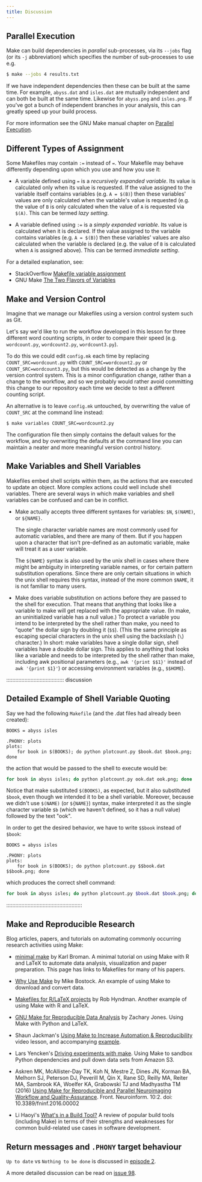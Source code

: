 ```yaml
---
title: Discussion
---
```


## Parallel Execution

Make can build dependencies in *parallel* sub-processes, via its `--jobs`
flag (or its `-j` abbreviation) which specifies the number of sub-processes to
use e.g.

```bash
$ make --jobs 4 results.txt
```

If we have independent dependencies then these can be built at the
same time. For example, `abyss.dat` and `isles.dat` are mutually
independent and can both be built at the same time. Likewise for
`abyss.png` and `isles.png`. If you've got a bunch of independent
branches in your analysis, this can greatly speed up your build
process.

For more information see the GNU Make manual chapter on [Parallel
Execution][gnu-make-parallel].

## Different Types of Assignment

Some Makefiles may contain `:=` instead of `=`. Your Makefile may
behave differently depending upon which you use and how you use it:

- A variable defined using `=` is a *recursively expanded
  variable*. Its value is calculated only when its value is
  requested. If the value assigned to the variable itself contains
  variables (e.g. `A = $(B)`) then these variables' values are only
  calculated when the variable's value is requested (e.g. the value of
  `B` is only calculated when the value of `A` is requested via
  `$(A)`. This can be termed *lazy setting*.

- A variable defined using `:=` is a *simply expanded variable*. Its
  value is calculated when it is declared. If the value assigned to
  the variable contains variables (e.g. `A = $(B)`) then these
  variables' values are also calculated when the variable is declared
  (e.g. the value of `B` is calculated when `A` is assigned
  above). This can be termed *immediate setting*.

For a detailed explanation, see:

- StackOverflow [Makefile variable assignment][makefile-variable]
- GNU Make [The Two Flavors of Variables][gnu-make-variables]

## Make and Version Control

Imagine that we manage our Makefiles using a version control
system such as Git.

Let's say we'd like to run the workflow developed in this lesson
for three different word counting scripts, in order to compare their
speed (e.g. `wordcount.py`, `wordcount2.py`, `wordcount3.py`).

To do this we could edit `config.mk` each time by replacing
`COUNT_SRC=wordcount.py` with `COUNT_SRC=wordcount2.py` or
`COUNT_SRC=wordcount3.py`,
but this would be detected as a change by the version control system.
This is a minor configuration change, rather than a change to the
workflow, and so we probably would rather avoid committing this change
to our repository each time we decide to test a different counting script.

An alternative is to leave `config.mk` untouched, by overwriting the value
of `COUNT_SRC` at the command line instead:

```
$ make variables COUNT_SRC=wordcount2.py
```

The configuration file then simply contains the default values for the
workflow, and by overwriting the defaults at the command line you can
maintain a neater and more meaningful version control history.

## Make Variables and Shell Variables

Makefiles embed shell scripts within them, as the actions that are
executed to update an object. More complex actions could well include
shell variables.  There are several ways in which make variables and
shell variables can be confused and can be in conflict.

- Make actually accepts three different syntaxes for variables: `$N`,
  `$(NAME)`, or `${NAME}`.
  
  The single character variable names are most commonly used for
  automatic variables, and there are many of them.  But if you happen
  upon a character that isn't pre-defined as an automatic variable,
  make will treat it as a user variable.
  
  The `${NAME}` syntax is also used by the unix shell in cases where
  there might be ambiguity in interpreting variable names, or for
  certain pattern substitution operations.  Since there are only
  certain situations in which the unix shell requires this syntax,
  instead of the more common `$NAME`, it is not familiar to many users.

- Make does variable substitution on actions before they are passed to
  the shell for execution.  That means that anything that looks like a
  variable to make will get replaced with the appropriate value.  (In
  make, an uninitialized variable has a null value.)  To protect a
  variable you intend to be interpreted by the shell rather than make,
  you need to "quote" the dollar sign by doubling it (`$$`). (This the
  same principle as escaping special characters in the unix shell
  using the backslash (`\`) character.)  In
  short: make variables have a single dollar sign, shell variables
  have a double dollar sign.  This applies to anything that looks like
  a variable and needs to be interpreted by the shell rather than
  make, including awk positional parameters (e.g., `awk '{print $$1}'`
  instead of `awk '{print $1}'`) or accessing environment variables
  (e.g., `$$HOME`).

::::::::::::::::::::::::::::::::::::::  discussion

## Detailed Example of Shell Variable Quoting

Say we had the following `Makefile` (and the .dat files had already
been created):

```make
BOOKS = abyss isles

.PHONY: plots
plots:
	for book in $(BOOKS); do python plotcount.py $book.dat $book.png; done
```

the action that would be passed to the shell to execute would be:

```bash
for book in abyss isles; do python plotcount.py ook.dat ook.png; done
```

Notice that make substituted `$(BOOKS)`, as expected, but it also
substituted `$book`, even though we intended it to be a shell variable.
Moreover, because we didn't use `$(NAME)` (or `${NAME}`) syntax, make
interpreted it as the single character variable `$b` (which we haven't
defined, so it has a null value) followed by the text "ook".

In order to get the desired behavior, we have to write `$$book` instead
of `$book`:

```make
BOOKS = abyss isles

.PHONY: plots
plots:
	for book in $(BOOKS); do python plotcount.py $$book.dat $$book.png; done
```

which produces the correct shell command:

```bash
for book in abyss isles; do python plotcount.py $book.dat $book.png; done
```

::::::::::::::::::::::::::::::::::::::::::::::::::

## Make and Reproducible Research

Blog articles, papers, and tutorials on automating commonly
occurring research activities using Make:

- [minimal make][minimal-make] by Karl Broman. A minimal tutorial on
  using Make with R and LaTeX to automate data analysis, visualization
  and paper preparation. This page has links to Makefiles for many of
  his papers.

- [Why Use Make][why-use-make] by Mike Bostock. An example of using
  Make to download and convert data.

- [Makefiles for R/LaTeX projects][makefiles-for-r-latex] by Rob
  Hyndman. Another example of using Make with R and LaTeX.

- [GNU Make for Reproducible Data Analysis][make-reproducible-research]
  by Zachary Jones. Using Make with Python and LaTeX.

- Shaun Jackman's [Using Make to Increase Automation \&
  Reproducibility][increase-automation] video lesson, and accompanying
  [example][increase-automation-example].

- Lars Yencken's [Driving experiments with
  make][driving-experiments]. Using Make to sandbox Python
  dependencies and pull down data sets from Amazon S3.

- Askren MK, McAllister-Day TK, Koh N, Mestre Z, Dines JN, Korman BA,
  Melhorn SJ, Peterson DJ, Peverill M, Qin X, Rane SD, Reilly MA,
  Reiter MA, Sambrook KA, Woelfer KA, Grabowski TJ and Madhyastha TM
  (2016) [Using Make for Reproducible and Parallel Neuroimaging
  Workflow and
  Quality-Assurance][make-neuroscience]. Front. Neuroinform. 10:2. doi:
  10\.3389/fninf.2016.00002

- Li Haoyi's [What's in a Build Tool?][whats-a-build-tool] A review of
  popular build tools (including Make) in terms of their strengths and
  weaknesses for common build-related use cases in software
  development.

## Return messages and `.PHONY` target behaviour

`Up to date` vs `Nothing to be done` is discussed in
[episode 2](../episodes/02-makefiles.md).

A more detailed discussion can be read on
[issue 98](https://github.com/swcarpentry/scons-novice/issues/98#issuecomment-307361751).

[gnu-make-parallel]: https://www.gnu.org/software/make/manual/html_node/Parallel.html
[makefile-variable]: https://stackoverflow.com/questions/448910/makefile-variable-assignment
[gnu-make-variables]: https://www.gnu.org/software/make/manual/html_node/Flavors.html#Flavors
[minimal-make]: https://kbroman.org/minimal_make/
[why-use-make]: https://bost.ocks.org/mike/make/
[makefiles-for-r-latex]: https://robjhyndman.com/hyndsight/makefiles/
[make-reproducible-research]: https://zmjones.com/make/
[increase-automation]: https://www.youtube.com/watch?v=_F5f0qi-aEc
[increase-automation-example]: https://github.com/sjackman/makefile-example
[driving-experiments]: https://lifesum.github.io/posts/2016/01/14/make-experiments/
[make-neuroscience]: https://journal.frontiersin.org/article/10.3389/fninf.2016.00002/full
[whats-a-build-tool]: https://www.lihaoyi.com/post/WhatsinaBuildTool.html



